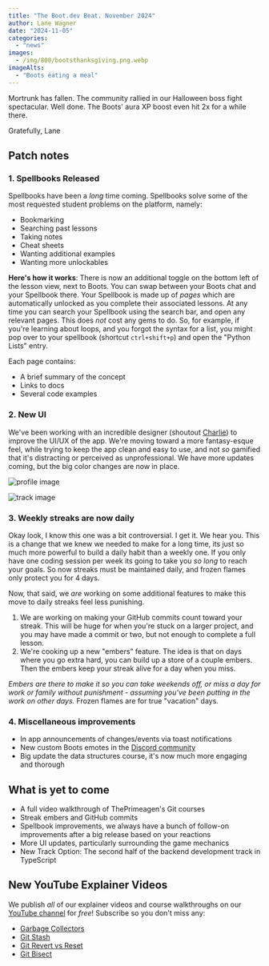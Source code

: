 ```yaml
---
title: "The Boot.dev Beat. November 2024"
author: Lane Wagner
date: "2024-11-05"
categories:
  - "news"
images:
  - /img/800/bootsthanksgiving.png.webp
imageAlts:
  - "Boots eating a meal"
---
```


Mortrunk has fallen. The community rallied in our Halloween boss fight spectacular. Well done. The Boots' aura XP boost even hit 2x for a while there.

Gratefully, Lane

## Patch notes

### 1. Spellbooks Released

Spellbooks have been a _long_ time coming. Spellbooks solve some of the most requested student problems on the platform, namely:

- Bookmarking
- Searching past lessons
- Taking notes
- Cheat sheets
- Wanting additional examples
- Wanting more unlockables

**Here's how it works**: There is now an additional toggle on the bottom left of the lesson view, next to Boots. You can swap between your Boots chat and your Spellbook there. Your Spellbook is made up of _pages_ which are automatically unlocked as you complete their associated lessons. At any time you can search your Spellbook using the search bar, and open any relevant pages. This does _not_ cost any gems to do. So, for example, if you're learning about loops, and you forgot the syntax for a list, you might pop over to your spellbook (shortcut `ctrl+shift+p`) and open the "Python Lists" entry.

Each page contains:

- A brief summary of the concept
- Links to docs
- Several code examples

### 2. New UI

We've been working with an incredible designer (shoutout [Charlie](https://www.twitch.tv/thecoppinger)) to improve the UI/UX of the app. We're moving toward a more fantasy-esque feel, while trying to keep the app clean and easy to use, and not _so_ gamified that it's distracting or perceived as unprofessional. We have more updates coming, but the big color changes are now in place.

![profile image](/img/800/profileimage.png.webp)

![track image](/img/800/trackimage.png.webp)

### 3. Weekly streaks are now daily

Okay look, I know this one was a bit controversial. I get it. We hear you. This is a change that we knew we needed to make for a long time, its just so much more powerful to build a daily habit than a weekly one. If you only have one coding session per week its going to take you _so long_ to reach your goals. So now streaks must be maintained daily, and frozen flames only protect you for 4 days.

Now, that said, we _are_ working on some additional features to make this move to daily streaks feel less punishing.

1. We are working on making your GitHub commits count toward your streak. This will be huge for when you're stuck on a larger project, and you may have made a commit or two, but not enough to complete a full lesson.
2. We're cooking up a new "embers" feature. The idea is that on days where you go extra hard, you can build up a store of a couple embers. Then the embers keep your streak alive for a day when you miss.

_Embers are there to make it so you can take weekends off, or miss a day for work or family without punishment - assuming you've been putting in the work on other days._ Frozen flames are for true "vacation" days.

### 4. Miscellaneous improvements

- In app announcements of changes/events via toast notifications
- New custom Boots emotes in the [Discord community](https://www.boot.dev/community)
- Big update the data structures course, it's now much more engaging and thorough

## What is yet to come

- A full video walkthrough of ThePrimeagen's Git courses
- Streak embers and GitHub commits
- Spellbook improvements, we always have a bunch of follow-on improvements after a big release based on your reactions
- More UI updates, particularly surrounding the game mechanics
- New Track Option: The second half of the backend development track in TypeScript

## New YouTube Explainer Videos

We publish _all_ of our explainer videos and course walkthroughs on our [YouTube channel](https://www.youtube.com/@bootdotdev?sub_confirmation=1) for _free_! Subscribe so you don't miss any:

- [Garbage Collectors](https://www.youtube.com/watch?v=CULVBpF5UEQ)
- [Git Stash](https://www.youtube.com/watch?v=_02z3tvMr4I)
- [Git Revert vs Reset](https://www.youtube.com/watch?v=iIaM7j3tMuk)
- [Git Bisect](https://www.youtube.com/watch?v=pEew75MjiG8)
